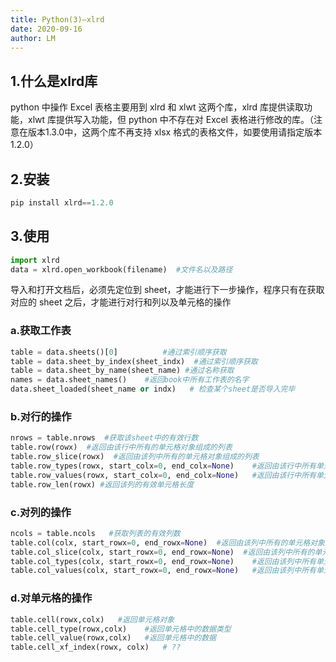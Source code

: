 ```yaml
---
title: Python(3)—xlrd
date: 2020-09-16
author: LM
---
```


## 1.什么是xlrd库

python 中操作 Excel 表格主要用到 xlrd 和 xlwt 这两个库，xlrd 库提供读取功能，xlwt 库提供写入功能，但 python 中不存在对 Excel 表格进行修改的库。（注意在版本1.3.0中，这两个库不再支持 xlsx 格式的表格文件，如要使用请指定版本1.2.0）

## 2.安装

```python
pip install xlrd==1.2.0
```

## 3.使用

```python
import xlrd
data = xlrd.open_workbook(filename)  #文件名以及路径
```

导入和打开文档后，必须先定位到 sheet，才能进行下一步操作，程序只有在获取对应的 sheet 之后，才能进行对行和列以及单元格的操作

### a.获取工作表

```python
table = data.sheets()[0]          #通过索引顺序获取
table = data.sheet_by_index(sheet_indx)  #通过索引顺序获取
table = data.sheet_by_name(sheet_name) #通过名称获取
names = data.sheet_names()    #返回book中所有工作表的名字
data.sheet_loaded(sheet_name or indx)   # 检查某个sheet是否导入完毕
```

### b.对行的操作

```python
nrows = table.nrows  #获取该sheet中的有效行数
table.row(rowx)  #返回由该行中所有的单元格对象组成的列表
table.row_slice(rowx)  #返回由该列中所有的单元格对象组成的列表
table.row_types(rowx, start_colx=0, end_colx=None)    #返回由该行中所有单元格的数据类型组成的列表
table.row_values(rowx, start_colx=0, end_colx=None)   #返回由该行中所有单元格的数据组成的列表
table.row_len(rowx) #返回该列的有效单元格长度
```

### c.对列的操作

```python
ncols = table.ncols   #获取列表的有效列数
table.col(colx, start_rowx=0, end_rowx=None)  #返回由该列中所有的单元格对象组成的列表
table.col_slice(colx, start_rowx=0, end_rowx=None)  #返回由该列中所有的单元格对象组成的列表
table.col_types(colx, start_rowx=0, end_rowx=None)    #返回由该列中所有单元格的数据类型组成的列表
table.col_values(colx, start_rowx=0, end_rowx=None)   #返回由该列中所有单元格的数据组成的列表
```

### d.对单元格的操作 

```python
table.cell(rowx,colx)   #返回单元格对象
table.cell_type(rowx,colx)    #返回单元格中的数据类型
table.cell_value(rowx,colx)   #返回单元格中的数据
table.cell_xf_index(rowx, colx)   # ??
```
